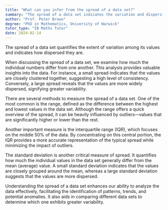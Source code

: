 ```yaml
---
title: "What can you infer from the spread of a data set?"
summary: "The spread of a data set indicates the variation and dispersion of its values, highlighting how much the data points differ from each other."
author: "Prof. Peter Brown"
degree: "PhD in Mathematics, University of Warwick"
tutor_type: "IB Maths Tutor"
date: 2024-02-14
---
```


The spread of a data set quantifies the extent of variation among its values and indicates how dispersed they are.

When discussing the spread of a data set, we examine how much the individual numbers differ from one another. This analysis provides valuable insights into the data. For instance, a small spread indicates that the values are closely clustered together, suggesting a high level of consistency. Conversely, a large spread reveals that the values are more widely dispersed, signifying greater variability.

There are several methods to measure the spread of a data set. One of the most common is the range, defined as the difference between the highest and lowest values in the data set. Although the range offers a quick overview of the spread, it can be heavily influenced by outliers—values that are significantly higher or lower than the rest.

Another important measure is the interquartile range (IQR), which focuses on the middle $50\%$ of the data. By concentrating on this central portion, the IQR provides a more accurate representation of the typical spread while minimizing the impact of outliers.

The standard deviation is another critical measure of spread. It quantifies how much the individual values in the data set generally differ from the mean (average) value. A small standard deviation indicates that the values are closely grouped around the mean, whereas a large standard deviation suggests that the values are more dispersed.

Understanding the spread of a data set enhances our ability to analyze the data effectively, facilitating the identification of patterns, trends, and potential anomalies. It also aids in comparing different data sets to determine which one exhibits greater variability.
    